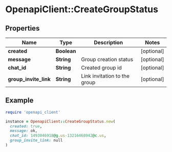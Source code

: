 # OpenapiClient::CreateGroupStatus

## Properties

| Name | Type | Description | Notes |
| ---- | ---- | ----------- | ----- |
| **created** | **Boolean** |  | [optional] |
| **message** | **String** | Group creation status | [optional] |
| **chat_id** | **String** | Created group id | [optional] |
| **group_invite_link** | **String** | Link invitation to the group | [optional] |

## Example

```ruby
require 'openapi_client'

instance = OpenapiClient::CreateGroupStatus.new(
  created: true,
  message: ok,
  chat_id: 1493046918@g.us-13216468942@c.us,
  group_invite_link: null
)
```

